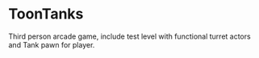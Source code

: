 # ToonTanks

Third person arcade game, include test level with functional turret actors
and Tank pawn for player.